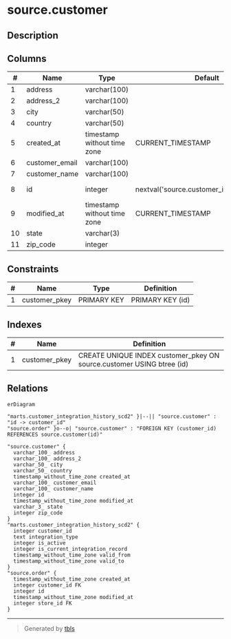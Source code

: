 # source.customer

## Description

## Columns

| #  | Name           | Type                        | Default                                     | Nullable | Children                                                                                                              | Parents | Comment |
| -- | -------------- | --------------------------- | ------------------------------------------- | -------- | --------------------------------------------------------------------------------------------------------------------- | ------- | ------- |
| 1  | address        | varchar(100)                |                                             | true     |                                                                                                                       |         |         |
| 2  | address_2      | varchar(100)                |                                             | true     |                                                                                                                       |         |         |
| 3  | city           | varchar(50)                 |                                             | true     |                                                                                                                       |         |         |
| 4  | country        | varchar(50)                 |                                             | true     |                                                                                                                       |         |         |
| 5  | created_at     | timestamp without time zone | CURRENT_TIMESTAMP                           | true     |                                                                                                                       |         |         |
| 6  | customer_email | varchar(100)                |                                             | true     |                                                                                                                       |         |         |
| 7  | customer_name  | varchar(100)                |                                             | true     |                                                                                                                       |         |         |
| 8  | id             | integer                     | nextval('source.customer_id_seq'::regclass) | false    | [marts.customer_integration_history_scd2](marts.customer_integration_history_scd2.md) [source.order](source.order.md) |         |         |
| 9  | modified_at    | timestamp without time zone | CURRENT_TIMESTAMP                           | true     |                                                                                                                       |         |         |
| 10 | state          | varchar(3)                  |                                             | true     |                                                                                                                       |         |         |
| 11 | zip_code       | integer                     |                                             | true     |                                                                                                                       |         |         |

## Constraints

| # | Name          | Type        | Definition       |
| - | ------------- | ----------- | ---------------- |
| 1 | customer_pkey | PRIMARY KEY | PRIMARY KEY (id) |

## Indexes

| # | Name          | Definition                                                            |
| - | ------------- | --------------------------------------------------------------------- |
| 1 | customer_pkey | CREATE UNIQUE INDEX customer_pkey ON source.customer USING btree (id) |

## Relations

```mermaid
erDiagram

"marts.customer_integration_history_scd2" }|--|| "source.customer" : "id -> customer_id"
"source.order" }o--o| "source.customer" : "FOREIGN KEY (customer_id) REFERENCES source.customer(id)"

"source.customer" {
  varchar_100_ address
  varchar_100_ address_2
  varchar_50_ city
  varchar_50_ country
  timestamp_without_time_zone created_at
  varchar_100_ customer_email
  varchar_100_ customer_name
  integer id
  timestamp_without_time_zone modified_at
  varchar_3_ state
  integer zip_code
}
"marts.customer_integration_history_scd2" {
  integer customer_id
  text integration_type
  integer is_active
  integer is_current_integration_record
  timestamp_without_time_zone valid_from
  timestamp_without_time_zone valid_to
}
"source.order" {
  timestamp_without_time_zone created_at
  integer customer_id FK
  integer id
  timestamp_without_time_zone modified_at
  integer store_id FK
}
```

---

> Generated by [tbls](https://github.com/k1LoW/tbls)
